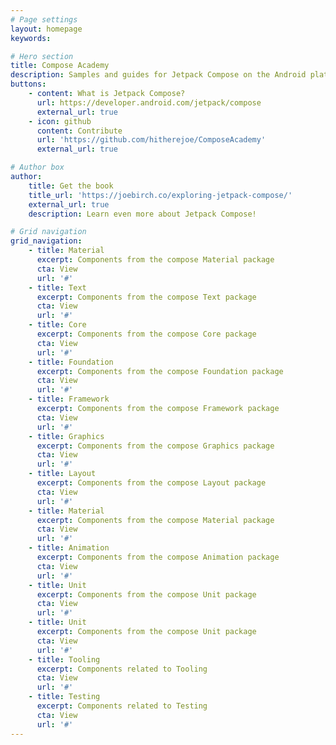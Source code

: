 ```yaml
---
# Page settings
layout: homepage
keywords:

# Hero section
title: Compose Academy
description: Samples and guides for Jetpack Compose on the Android platform
buttons:
    - content: What is Jetpack Compose?
      url: https://developer.android.com/jetpack/compose
      external_url: true
    - icon: github
      content: Contribute
      url: 'https://github.com/hitherejoe/ComposeAcademy'
      external_url: true

# Author box
author:
    title: Get the book
    title_url: 'https://joebirch.co/exploring-jetpack-compose/'
    external_url: true
    description: Learn even more about Jetpack Compose!

# Grid navigation
grid_navigation:
    - title: Material
      excerpt: Components from the compose Material package
      cta: View
      url: '#'
    - title: Text
      excerpt: Components from the compose Text package
      cta: View
      url: '#'
    - title: Core
      excerpt: Components from the compose Core package
      cta: View
      url: '#'
    - title: Foundation
      excerpt: Components from the compose Foundation package
      cta: View
      url: '#'
    - title: Framework
      excerpt: Components from the compose Framework package
      cta: View
      url: '#'
    - title: Graphics
      excerpt: Components from the compose Graphics package
      cta: View
      url: '#'
    - title: Layout
      excerpt: Components from the compose Layout package
      cta: View
      url: '#'
    - title: Material
      excerpt: Components from the compose Material package
      cta: View
      url: '#'
    - title: Animation
      excerpt: Components from the compose Animation package
      cta: View
      url: '#'
    - title: Unit
      excerpt: Components from the compose Unit package
      cta: View
      url: '#'
    - title: Unit
      excerpt: Components from the compose Unit package
      cta: View
      url: '#'
    - title: Tooling
      excerpt: Components related to Tooling
      cta: View
      url: '#'
    - title: Testing
      excerpt: Components related to Testing
      cta: View
      url: '#'
---
```

